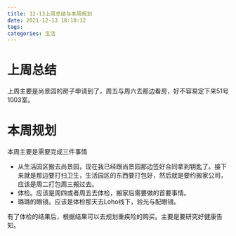 ```yaml
---
title: 12-13上周总结与本周规划
date: 2021-12-13 18:10:12
tags:
categories: 生活
---
```


# 上周总结

上周主要是尚景园的房子申请到了，周五与周六去那边看房，好不容易定下来51号1003室。

# 本周规划

本周主要是需要完成三件事情

- 从生活园区搬去尚景园，现在我已经跟尚景园那边签好合同拿到钥匙了。接下来就是那边要打扫卫生，生活园区的东西要打包好，然后就是要约搬家公司，应该是周二打包周三搬过去。
- 体检。应该是周四或者周五去体检，搬家后需要做的首要事情。
- 璐璐的眼镜。应该是体检那天去Loho线下，验光与配眼镜。

有了体检的结果后，根据结果可以去规划重疾险的购买。主要是要研究好健康告知。

